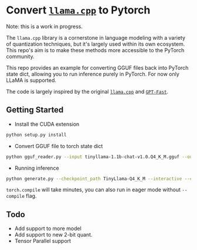 # Convert [`llama.cpp`](https://github.com/ggerganov/llama.cpp) to Pytorch

Note: this is a work in progress.

The `llama.cpp` library is a cornerstone in language modeling with a variety of quantization techniques, but it's largely used within its own ecosystem. This repo's aim is to make these methods more accessible to the PyTorch community.

This repo provides an example for converting GGUF files back into PyTorch state dict, allowing you to run inference purely in PyTorch. For now only LLaMA is supported.

The code is largely inspired by the original [`llama.cpp`](https://github.com/ggerganov/llama.cpp) and [`GPT-Fast`](https://github.com/pytorch-labs/gpt-fast).

## Getting Started

* Install the CUDA extension

```bash
python setup.py install
```

* Convert GGUF file to torch state dict

```bash
python gguf_reader.py --input tinyllama-1.1b-chat-v1.0.Q4_K_M.gguf --output TinyLlama-Q4_K_M
```

* Running inference

```bash
python generate.py --checkpoint_path TinyLlama-Q4_K_M --interactive --compile
```

`torch.compile` will take minutes, you can also run in eager mode without `--compile` flag.


## Todo
* Add support to more model
* Add support to new 2-bit quant.
* Tensor Parallel support